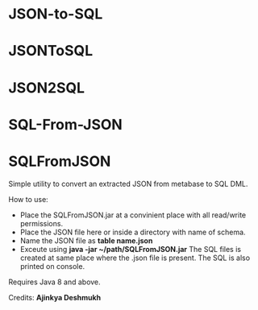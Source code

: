 # JSON-to-SQL
# JSONToSQL
# JSON2SQL
# SQL-From-JSON
# SQLFromJSON
Simple utility to convert an extracted JSON from metabase to SQL DML.

How to use:
- Place the SQLFromJSON.jar at a convinient place with all read/write permissions.
- Place the JSON file here or inside a directory with name of schema.
- Name the JSON file as **table name.json**
- Exceute using **java -jar ~/path/SQLFromJSON.jar**
    The SQL files is created at same place where the .json file is present.
    The SQL is also printed on console.
  
Requires Java 8 and above.
  
Credits: **Ajinkya Deshmukh**
